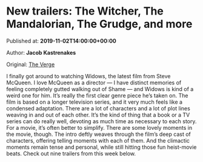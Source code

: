 
# New trailers: The Witcher, The Mandalorian, The Grudge, and more

Published at: **2019-11-02T14:00:00+00:00**

Author: **Jacob Kastrenakes**

Original: [The Verge](https://www.theverge.com/2019/11/2/20944452/new-trailers-witcher-mandalorian-grudge-and-more)

I finally got around to watching Widows, the latest film from Steve McQueen. I love McQueen as a director — I have distinct memories of feeling completely gutted walking out of Shame — and Widows is kind of a weird one for him. It’s really the first clear genre piece he’s taken on.
The film is based on a longer television series, and it very much feels like a condensed adaptation. There are a lot of characters and a lot of plot lines weaving in and out of each other. It’s the kind of thing that a book or a TV series can do really well, devoting as much time as necessary to each story. For a movie, it’s often better to simplify.
There are some lovely moments in the movie, though. The intro deftly weaves through the film’s deep cast of characters, offering telling moments with each of them. And the climactic moments remain tense and personal, while still hitting those fun heist-movie beats.
Check out nine trailers from this week below.
